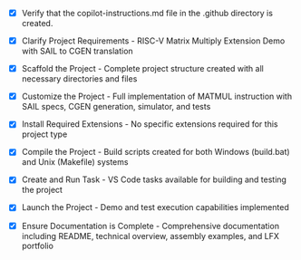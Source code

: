 <!-- Use this file to provide workspace-specific custom instructions to Copilot. For more details, visit https://code.visualstudio.com/docs/copilot/copilot-customization#_use-a-githubcopilotinstructionsmd-file -->
- [x] Verify that the copilot-instructions.md file in the .github directory is created.

- [x] Clarify Project Requirements - RISC-V Matrix Multiply Extension Demo with SAIL to CGEN translation

- [x] Scaffold the Project - Complete project structure created with all necessary directories and files

- [x] Customize the Project - Full implementation of MATMUL instruction with SAIL specs, CGEN generation, simulator, and tests

- [x] Install Required Extensions - No specific extensions required for this project type

- [x] Compile the Project - Build scripts created for both Windows (build.bat) and Unix (Makefile) systems

- [x] Create and Run Task - VS Code tasks available for building and testing the project

- [x] Launch the Project - Demo and test execution capabilities implemented

- [x] Ensure Documentation is Complete - Comprehensive documentation including README, technical overview, assembly examples, and LFX portfolio
